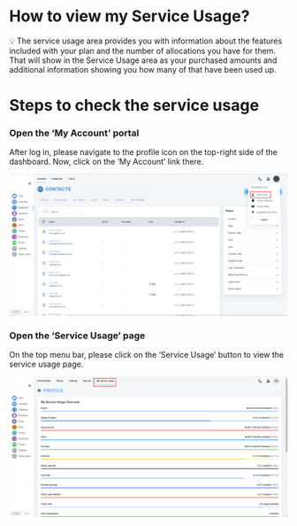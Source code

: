 # How to view my Service Usage?

<aside>
💡 The service usage area provides you with information about the features included with your plan and the number of allocations you have for them. That will show in the Service Usage area as your purchased amounts and additional information showing you how many of that have been used up.

</aside>

# Steps to check the service usage

### Open the ‘My Account’ portal

After log in, please navigate to the profile icon on the top-right side of the dashboard. Now, click on the ‘My Account’ link there.

![Untitled](How%20to%20view%20my%20Service%20Usage%202093a496190443fb86000b1f04e401a2/Untitled.png)

### Open the ‘Service Usage’ page

On the top menu bar, please click on the ‘Service Usage’ button to view the service usage page.

![Untitled](How%20to%20view%20my%20Service%20Usage%202093a496190443fb86000b1f04e401a2/Untitled%201.png)